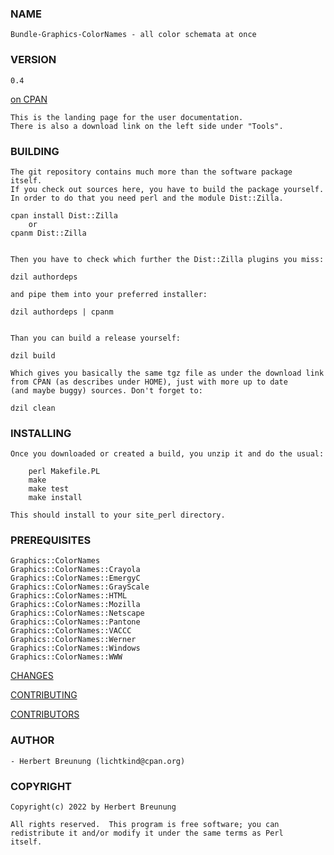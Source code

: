 ### NAME

    Bundle-Graphics-ColorNames - all color schemata at once

### VERSION
 
    0.4

[on CPAN](https://metacpan.org/pod/Graphics-ColorNames-Pantone)

    This is the landing page for the user documentation.
    There is also a download link on the left side under "Tools".
   

### BUILDING

    The git repository contains much more than the software package itself.
    If you check out sources here, you have to build the package yourself.
    In order to do that you need perl and the module Dist::Zilla.
    
    cpan install Dist::Zilla   
        or 
    cpanm Dist::Zilla

    
    Then you have to check which further the Dist::Zilla plugins you miss:
    
    dzil authordeps
    
    and pipe them into your preferred installer:
    
    dzil authordeps | cpanm
    
  
    Than you can build a release yourself:

    dzil build
    
    Which gives you basically the same tgz file as under the download link
    from CPAN (as describes under HOME), just with more up to date 
    (and maybe buggy) sources. Don't forget to:
    
    dzil clean


### INSTALLING

    Once you downloaded or created a build, you unzip it and do the usual:
 
        perl Makefile.PL
        make
        make test
        make install

    This should install to your site_perl directory.


### PREREQUISITES

    Graphics::ColorNames
    Graphics::ColorNames::Crayola
    Graphics::ColorNames::EmergyC
    Graphics::ColorNames::GrayScale
    Graphics::ColorNames::HTML
    Graphics::ColorNames::Mozilla
    Graphics::ColorNames::Netscape
    Graphics::ColorNames::Pantone
    Graphics::ColorNames::VACCC
    Graphics::ColorNames::Werner
    Graphics::ColorNames::Windows
    Graphics::ColorNames::WWW

 
[CHANGES](https://github.com/lichtkind/Bundle-Graphics-ColorNames/blob/main/Changes)

[CONTRIBUTING](https://github.com/lichtkind/Bundle-Graphics-ColorNames/blob/main/CONTRIBUTING)

[CONTRIBUTORS](https://metacpan.org/pod/Bundle-Graphics-ColorNames#CONTRIBUTORS)


### AUTHOR

    - Herbert Breunung (lichtkind@cpan.org)


### COPYRIGHT

    Copyright(c) 2022 by Herbert Breunung

    All rights reserved.  This program is free software; you can
    redistribute it and/or modify it under the same terms as Perl 
    itself.
